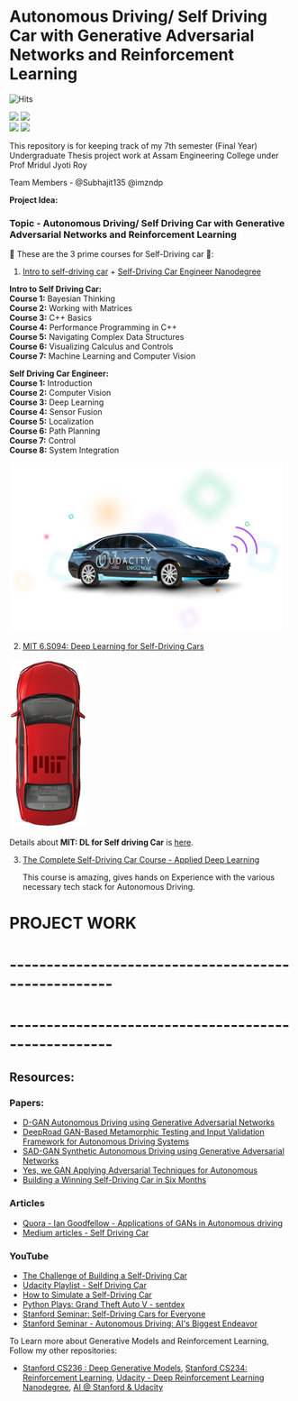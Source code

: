 # Autonomous Driving/ Self Driving Car with Generative Adversarial Networks and Reinforcement Learning

![Hits](https://hitcounter.pythonanywhere.com/count/tag.svg?url=https%3A%2F%2Fgithub.com%2FSKKSaikia%2FSelfDrive)

<img src="https://github.com/SKKSaikia/self-drive/blob/master/img/a-map.jpg" height=250px><a> </a><img src="https://github.com/SKKSaikia/self-drive/blob/master/img/sense.jpg" height=250px><br /><img src="https://github.com/SKKSaikia/self-drive/blob/master/img/waymo.png" height=200px><a> </a><img src="https://github.com/SKKSaikia/self-drive/blob/master/img/ai-maps.jpg" height=200px><a> </a>

This repository is for keeping track of my 7th semester (Final Year) Undergraduate Thesis project work at Assam Engineering College under Prof Mridul Jyoti Roy

Team Members - @Subhajit135 @imzndp

<b> Project Idea:</b>



### Topic - Autonomous Driving/ Self Driving Car with Generative Adversarial Networks and Reinforcement Learning

🚓 These are the 3  prime courses for Self-Driving car 🔮:

1. [Intro to self-driving car](https://www.udacity.com/course/intro-to-self-driving-cars--nd113) + [Self-Driving Car Engineer Nanodegree](https://www.udacity.com/course/self-driving-car-engineer-nanodegree--nd013)

<b> Intro to Self Driving Car: </b><br />
<b>Course 1:</b> Bayesian Thinking <br />
<b>Course 2:</b> Working with Matrices <br />
<b>Course 3:</b> C++ Basics <br />
<b>Course 4:</b> Performance Programming in C++ <br />
<b>Course 5:</b> Navigating Complex Data Structures <br />
<b>Course 6:</b> Visualizing Calculus and Controls <br />
<b>Course 7:</b> Machine Learning and Computer Vision <br />

<b> Self Driving Car Engineer: </b><br />
<b>Course 1:</b> Introduction <br />
<b>Course 2:</b> Computer Vision <br />
<b>Course 3:</b> Deep Learning <br />
<b>Course 4:</b> Sensor Fusion <br />
<b>Course 5:</b> Localization <br />
<b>Course 6:</b> Path Planning <br />
<b>Course 7:</b> Control <br />
<b>Course 8:</b> System Integration <br />


<img src="https://github.com/SKKSaikia/SelfDrive/blob/master/img/ud_self_car.png" height=300px>

2. [MIT 6.S094: Deep Learning for Self-Driving Cars](https://selfdrivingcars.mit.edu/)

<img src="https://github.com/SKKSaikia/SelfDrive/blob/master/img/car-red.png" height=300px>

   Details about <b>MIT: DL for Self driving Car</b> is [here](https://github.com/SKKSaikia/MIT_6S094_Self_Drive).

3. [The Complete Self-Driving Car Course - Applied Deep Learning](https://www.udemy.com/applied-deep-learningtm-the-complete-self-driving-car-course/)

   This course is amazing, gives hands on Experience with the various necessary tech stack for Autonomous Driving.

# PROJECT WORK
# ----------------------------------------------------


# ----------------------------------------------------

## Resources:

### Papers:
- [D-GAN Autonomous Driving using Generative Adversarial Networks](https://github.com/SKKSaikia/SelfDrive/blob/master/papers/D-GAN%20Autonomous%20Driving%20using%20Generative.pdf)
- [DeepRoad GAN-Based Metamorphic Testing and Input Validation Framework for Autonomous Driving Systems](https://github.com/SKKSaikia/SelfDrive/blob/master/papers/DeepRoad%20GAN-Based%20Metamorphic%20Testing%20and%20Input%20Validation%20Framework%20for%20Autonomous%20Driving%20Systems.pdf)
- [SAD-GAN Synthetic Autonomous Driving using Generative Adversarial Networks](https://github.com/SKKSaikia/SelfDrive/blob/master/papers/SAD-GAN%20Synthetic%20Autonomous%20Driving%20using%20Generative%20Adversarial%20Networks.pdf)
- [Yes, we GAN Applying Adversarial Techniques for Autonomous](https://github.com/SKKSaikia/SelfDrive/blob/master/papers/Yes%2C%20we%20GAN%20Applying%20Adversarial%20Techniques%20for%20Autonomous.pdf)
- [Building a Winning Self-Driving Car in Six Months](https://github.com/SKKSaikia/SelfDrive/blob/master/papers/Building%20a%20Winning%20Self-Driving%20Car%20in%20Six%20Months.pdf)

### Articles
- [Quora - Ian Goodfellow - Applications of GANs in Autonomous driving](https://www.quora.com/What-could-be-the-applications-of-generative-adversarial-networks-GANs-in-autonomous-vehicles-if-any)
- [Medium articles - Self Driving Car](https://medium.com/search?q=self%20driving%20cars)

### YouTube
- [The Challenge of Building a Self-Driving Car](https://youtu.be/P8aTDusU7dw)
- [Udacity Playlist - Self Driving Car](https://www.youtube.com/watch?v=lz8nrj44ifk&list=PLAwxTw4SYaPnVS9D8cjAdXItr_4f1LPrg)
- [How to Simulate a Self-Driving Car](https://youtu.be/EaY5QiZwSP4)
- [Python Plays: Grand Theft Auto V - sentdex](https://www.youtube.com/watch?v=ks4MPfMq8aQ&list=PLQVvvaa0QuDeETZEOy4VdocT7TOjfSA8a&index=1)
- [Stanford Seminar: Self-Driving Cars for Everyone](https://youtu.be/GrUZ7k8H60M)
- [Stanford Seminar - Autonomous Driving: AI's Biggest Endeavor](https://youtu.be/gkchL1AiZ_8)

To Learn more about Generative Models and Reinforcement Learning, Follow my other repositories:

* [Stanford CS236 : Deep Generative Models](https://github.com/SKKSaikia/CS236_DGM), [Stanford CS234: Reinforcement Learning](https://github.com/SKKSaikia/CS234_RL), [Udacity - Deep Reinforcement Learning Nanodegree](https://github.com/SKKSaikia/DeepRLNanoD), [AI @ Stanford & Udacity](https://skksaikia.github.io/AI/)
